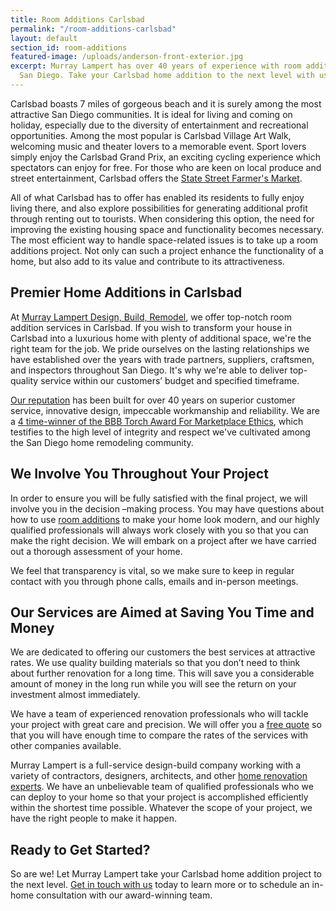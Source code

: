 ```yaml
---
title: Room Additions Carlsbad
permalink: "/room-additions-carlsbad"
layout: default
section_id: room-additions
featured-image: /uploads/anderson-front-exterior.jpg
excerpt: Murray Lampert has over 40 years of experience with room additions in Carlsbad,
  San Diego. Take your Carlsbad home addition to the next level with us.
---
```


Carlsbad boasts 7 miles of gorgeous beach and it is surely among the most attractive San Diego communities. It is ideal for living and coming on holiday, especially due to the diversity of entertainment and recreational opportunities. Among the most popular is Carlsbad Village Art Walk, welcoming music and theater lovers to a memorable event. Sport lovers simply enjoy the Carlsbad Grand Prix, an exciting cycling experience which spectators can enjoy for free. For those who are keen on local produce and street entertainment, Carlsbad offers the [State Street Farmer's Market](http://www.carlsbad-village.com/do/state-street-farmers-market).

All of what Carlsbad has to offer has enabled its residents to fully enjoy living there, and also explore possibilities for generating additional profit through renting out to tourists. When considering this option, the need for improving the existing housing space and functionality becomes necessary. The most efficient way to handle space-related issues is to take up a room additions project. Not only can such a project enhance the functionality of a home, but also add to its value and contribute to its attractiveness.

## Premier Home Additions in Carlsbad

At [Murray Lampert Design, Build, Remodel](/), we offer top-notch room addition services in Carlsbad. If you wish to transform your house in Carlsbad into a luxurious home with plenty of additional space, we're the right team for the job. We pride ourselves on the lasting relationships we have established over the years with trade partners, suppliers, craftsmen, and inspectors throughout San Diego. It's why we're able to deliver top-quality service within our customers’ budget and specified timeframe.

[Our reputation](https://www.youtube.com/watch?v=RGn8ISNG-AY&amp;feature=youtu.be) has been built for over 40 years on superior customer service, innovative design, impeccable workmanship and reliability. We are a [4 time-winner of the BBB Torch Award For Marketplace Ethics](/another-better-business-bureau-torch-award), which testifies to the high level of integrity and respect we've cultivated among the San Diego home remodeling community.

## We Involve You Throughout Your Project

In order to ensure you will be fully satisfied with the final project, we will involve you in the decision –making process. You may have questions about how to use [room additions](/san-diego-room-additions) to make your home look modern, and our highly qualified professionals will always work closely with you so that you can make the right decision. We will embark on a project after we have carried out a thorough assessment of your home.

We feel that transparency is vital, so we make sure to keep in regular contact with you through phone calls, emails and in-person meetings.

## Our Services are Aimed at Saving You Time and Money

We are dedicated to offering our customers the best services at attractive rates. We use quality building materials so that you don’t need to think about further renovation for a long time. This will save you a considerable amount of money in the long run while you will see the return on your investment almost immediately.

We have a team of experienced renovation professionals who will tackle your project with great care and precision. We will offer you a [free quote](/contact) so that you will have enough time to compare the rates of the services with other companies available.

Murray Lampert is a full-service design-build company working with a variety of contractors, designers, architects, and other [home renovation experts](/major-renovations). We have an unbelievable team of qualified professionals who we can deploy to your home so that your project is accomplished efficiently within the shortest time possible. Whatever the scope of your project, we have the right people to make it happen.

## Ready to Get Started?

So are we! Let Murray Lampert take your Carlsbad home addition project to the next level. [Get in touch with us](/contact) today to learn more or to schedule an in-home consultation with our award-winning team.
